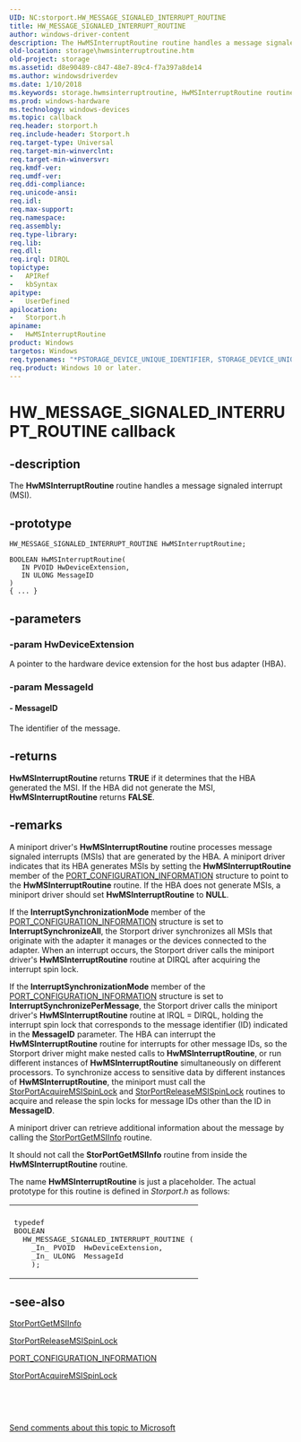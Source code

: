 ```yaml
---
UID: NC:storport.HW_MESSAGE_SIGNALED_INTERRUPT_ROUTINE
title: HW_MESSAGE_SIGNALED_INTERRUPT_ROUTINE
author: windows-driver-content
description: The HwMSInterruptRoutine routine handles a message signaled interrupt (MSI).
old-location: storage\hwmsinterruptroutine.htm
old-project: storage
ms.assetid: d8e90489-c847-48e7-89c4-f7a397a8de14
ms.author: windowsdriverdev
ms.date: 1/10/2018
ms.keywords: storage.hwmsinterruptroutine, HwMSInterruptRoutine routine [Storage Devices], HwMSInterruptRoutine, HW_MESSAGE_SIGNALED_INTERRUPT_ROUTINE, HW_MESSAGE_SIGNALED_INTERRUPT_ROUTINE, storport/HwMSInterruptRoutine, stormini_153bf378-505e-413b-90b2-24af3fd9d502.xml
ms.prod: windows-hardware
ms.technology: windows-devices
ms.topic: callback
req.header: storport.h
req.include-header: Storport.h
req.target-type: Universal
req.target-min-winverclnt: 
req.target-min-winversvr: 
req.kmdf-ver: 
req.umdf-ver: 
req.ddi-compliance: 
req.unicode-ansi: 
req.idl: 
req.max-support: 
req.namespace: 
req.assembly: 
req.type-library: 
req.lib: 
req.dll: 
req.irql: DIRQL
topictype:
-	APIRef
-	kbSyntax
apitype:
-	UserDefined
apilocation:
-	Storport.h
apiname:
-	HwMSInterruptRoutine
product: Windows
targetos: Windows
req.typenames: "*PSTORAGE_DEVICE_UNIQUE_IDENTIFIER, STORAGE_DEVICE_UNIQUE_IDENTIFIER"
req.product: Windows 10 or later.
---
```


# HW_MESSAGE_SIGNALED_INTERRUPT_ROUTINE callback


## -description


The <b>HwMSInterruptRoutine</b> routine handles a message signaled interrupt (MSI).


## -prototype


````
HW_MESSAGE_SIGNALED_INTERRUPT_ROUTINE HwMSInterruptRoutine;

BOOLEAN HwMSInterruptRoutine(
   IN PVOID HwDeviceExtension,
   IN ULONG MessageID
)
{ ... }
````


## -parameters




### -param HwDeviceExtension

A pointer to the hardware device extension for the host bus adapter (HBA).


### -param MessageId






#### - MessageID

The identifier of the message.


## -returns


<b>HwMSInterruptRoutine</b> returns <b>TRUE</b> if it determines that the HBA generated the MSI. If the HBA did not generate the MSI, <b>HwMSInterruptRoutine</b> returns <b>FALSE</b>.



## -remarks


A miniport driver's <b>HwMSInterruptRoutine</b> routine processes message signaled interrupts (MSIs) that are generated by the HBA. A miniport driver indicates that its HBA generates MSIs by setting the <b>HwMSInterruptRoutine</b> member of the <a href="..\strmini\ns-strmini-_port_configuration_information.md">PORT_CONFIGURATION_INFORMATION</a> structure to point to the <b>HwMSInterruptRoutine</b> routine. If the HBA does not generate MSIs, a miniport driver should set <b>HwMSInterruptRoutine</b> to <b>NULL</b>.

If the <b>InterruptSynchronizationMode</b> member of the <a href="..\strmini\ns-strmini-_port_configuration_information.md">PORT_CONFIGURATION_INFORMATION</a> structure is set to <b>InterruptSynchronizeAll</b>, the Storport driver synchronizes all MSIs that originate with the adapter it manages or the devices connected to the adapter. When an interrupt occurs, the Storport driver calls the miniport driver's <b>HwMSInterruptRoutine</b> routine at DIRQL after acquiring the interrupt spin lock. 

If the <b>InterruptSynchronizationMode</b> member of the <a href="..\strmini\ns-strmini-_port_configuration_information.md">PORT_CONFIGURATION_INFORMATION</a> structure is set to <b>InterruptSynchronizePerMessage</b>, the Storport driver calls the miniport driver's <b>HwMSInterruptRoutine</b> routine at IRQL = DIRQL, holding the interrupt spin lock that corresponds to the message identifier (ID) indicated in the <b>MessageID</b> parameter. The HBA can interrupt the <b>HwMSInterruptRoutine</b> routine for interrupts for other message IDs, so the Storport driver might make nested calls to <b>HwMSInterruptRoutine</b>, or run different instances of <b>HwMSInterruptRoutine</b> simultaneously on different processors. To synchronize access to sensitive data by different instances of <b>HwMSInterruptRoutine</b>, the miniport must call the <a href="..\storport\nf-storport-storportacquiremsispinlock.md">StorPortAcquireMSISpinLock</a> and <a href="..\storport\nf-storport-storportreleasemsispinlock.md">StorPortReleaseMSISpinLock</a> routines to acquire and release the spin locks for message IDs other than the ID in <b>MessageID</b>.

A miniport driver can retrieve additional information about the message by calling the <a href="..\storport\nf-storport-storportgetmsiinfo.md">StorPortGetMSIInfo</a> routine.

It should not call the <b>StorPortGetMSIInfo</b> routine from inside the <b>HwMSInterruptRoutine</b> routine.

The name <b>HwMSInterruptRoutine</b> is just a placeholder. The actual prototype for this routine is defined in <i>Storport.h</i> as follows:
<div class="code"><span codelanguage=""><table>
<tr>
<th></th>
</tr>
<tr>
<td>
<pre>typedef
BOOLEAN
  HW_MESSAGE_SIGNALED_INTERRUPT_ROUTINE (
    _In_ PVOID  HwDeviceExtension,
    _In_ ULONG  MessageId
    );</pre>
</td>
</tr>
</table></span></div>


## -see-also

<a href="..\storport\nf-storport-storportgetmsiinfo.md">StorPortGetMSIInfo</a>

<a href="..\storport\nf-storport-storportreleasemsispinlock.md">StorPortReleaseMSISpinLock</a>

<a href="..\strmini\ns-strmini-_port_configuration_information.md">PORT_CONFIGURATION_INFORMATION</a>

<a href="..\storport\nf-storport-storportacquiremsispinlock.md">StorPortAcquireMSISpinLock</a>

 

 

<a href="mailto:wsddocfb@microsoft.com?subject=Documentation%20feedback [storage\storage]:%20HW_MESSAGE_SIGNALED_INTERRUPT_ROUTINE routine%20 RELEASE:%20(1/10/2018)&amp;body=%0A%0APRIVACY STATEMENT%0A%0AWe use your feedback to improve the documentation. We don't use your email address for any other purpose, and we'll remove your email address from our system after the issue that you're reporting is fixed. While we're working to fix this issue, we might send you an email message to ask for more info. Later, we might also send you an email message to let you know that we've addressed your feedback.%0A%0AFor more info about Microsoft's privacy policy, see http://privacy.microsoft.com/en-us/default.aspx." title="Send comments about this topic to Microsoft">Send comments about this topic to Microsoft</a>

